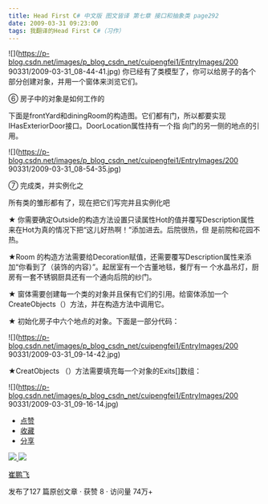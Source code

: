 ```yaml
---
title: Head First C# 中文版 图文皆译 第七章 接口和抽象类 page292
date: 2009-03-31 09:23:00
tags: 我翻译的Head First C#（习作）
---
```

![](https://p-blog.csdn.net/images/p_blog_csdn_net/cuipengfei1/EntryImages/200
90331/2009-03-31_08-44-41.jpg) 你已经有了类模型了，你可以给房子的各个部分创建对象，并用一个窗体来浏览它们。

⑥  房子中的对象是如何工作的

下面是frontYard和diningRoom的构造图。它们都有门，所以都要实现IHasExteriorDoor接口。DoorLocation属性持有一个指
向门的另一侧的地点的引用。

![](https://p-blog.csdn.net/images/p_blog_csdn_net/cuipengfei1/EntryImages/200
90331/2009-03-31_08-54-35.jpg)

⑦  完成类，并实例化之

所有类的雏形都有了，现在把它们写完并且实例化吧

★  你需要确定Outside的构造方法设置只读属性Hot的值并覆写Description属性来在Hot为真的情况下把“这儿好热啊！”添加进去。后院很热，但
是前院和花园不热。

★Room  的构造方法需要给Decoration赋值，还需要覆写Description属性来添加“你看到了（装饰的内容）”。起居室有一个古董地毯，餐厅有一
个水晶吊灯，厨房有一套不锈钢厨具还有一个通向后院的纱门。

★  窗体需要创建每一个类的对象并且保有它们的引用。给窗体添加一个CreateObjects（）方法，并在构造方法中调用它。

★  初始化房子中六个地点的对象。下面是一部分代码：

![](https://p-blog.csdn.net/images/p_blog_csdn_net/cuipengfei1/EntryImages/200
90331/2009-03-31_09-14-42.jpg)

★CreatObjects  （）方法需要填充每一个对象的Exits[]数组：

![](https://p-blog.csdn.net/images/p_blog_csdn_net/cuipengfei1/EntryImages/200
90331/2009-03-31_09-16-14.jpg)

  * [ 点赞  ](javascript:;)
  * [ 收藏  ](javascript:;)
  * [ 分享 ](javascript:;)

[ ![](https://profile.csdnimg.cn/5/2/5/3_cuipengfei1)
![](https://g.csdnimg.cn/static/user-reg-year/1x/11.png)
](https://blog.csdn.net/cuipengfei1)

[ 崔鹏飞 ](https://blog.csdn.net/cuipengfei1)

发布了127 篇原创文章  ·  获赞 8  ·  访问量 74万+

